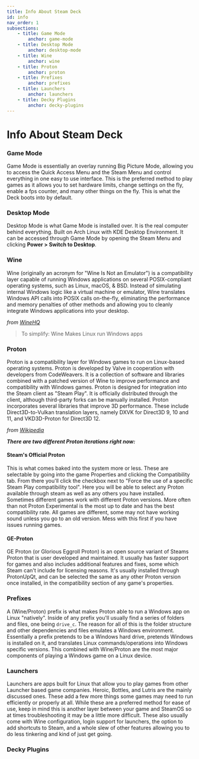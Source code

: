 ```yaml
---
title: Info About Steam Deck
id: info
nav_order: 1
subsections:
	- title: Game Mode
		anchor: game-mode
	- title: Desktop Mode
		anchor: desktop-mode
	- title: Wine
		anchor: wine
	- title: Proton
		anchor: proton
	- title: Prefixes
		anchor: prefixes
	- title: Launchers
		anchor: launchers
	- title: Decky Plugins
		anchor: decky-plugins
---
```


# Info About Steam Deck

### Game Mode
Game Mode is essentially an overlay running Big Picture Mode, allowing you to access the Quick Access Menu and the Steam Menu and control everything in one easy to use interface. This is the preferred method to play games as it allows you to set hardware limits, change settings on the fly, enable a fps counter, and many other things on the fly. This is what the Deck boots into by default.

### Desktop Mode
Desktop Mode is what Game Mode is installed over. It is the real computer behind everything. Built on Arch Linux with KDE Desktop Environment. It can be accessed through Game Mode by opening the Steam Menu and clicking **Power > Switch to Desktop**.

### Wine
Wine (originally an acronym for "Wine Is Not an Emulator") is a compatibility layer capable of running Windows applications on several POSIX-compliant operating systems, such as Linux, macOS, & BSD. Instead of simulating internal Windows logic like a virtual machine or emulator, Wine translates Windows API calls into POSIX calls on-the-fly, eliminating the performance and memory penalties of other methods and allowing you to cleanly integrate Windows applications into your desktop.

*from [WineHQ](https://www.winehq.org/)*

> To simplify: Wine Makes Linux run Windows apps

### Proton
Proton is a compatibility layer for Windows games to run on Linux-based operating systems. Proton is developed by Valve in cooperation with developers from CodeWeavers. It is a collection of software and libraries combined with a patched version of Wine to improve performance and compatibility with Windows games. Proton is designed for integration into the Steam client as "Steam Play". It is officially distributed through the client, although third-party forks can be manually installed. Proton incorporates several libraries that improve 3D performance. These include Direct3D-to-Vulkan translation layers, namely DXVK for Direct3D 9, 10 and 11, and VKD3D-Proton for Direct3D 12.

*from [Wikipedia](https://www.wikipedia.org)*

***There are two different Proton iterations right now:***

#### Steam's Official Proton
This is what comes baked into the system more or less. These are selectable by going into the game Properties and clicking the Compatibility tab. From there you'll click the checkbox next to "Force the use of a specific Steam Play compatibility tool". Here you will be able to select any Proton available through steam as well as any others you have installed. Sometimes different games work with different Proton versions. More often than not Proton Experimental is the most up to date and has the best compatibility rate. All games are different, some may not have working sound unless you go to an old version. Mess with this first if you have issues running games.

#### GE-Proton
GE Proton (or Glorious Eggroll Proton) is an open source variant of Steams Proton that is user developed and maintained. It usually has faster support for games and also includes additional features and fixes, some which Steam can't include for licensing reasons. It's usually installed through ProtonUpQt, and can be selected the same as any other Proton version once installed, in the compatibility section of any game's properties.

### Prefixes
A (Wine/Proton) prefix is what makes Proton able to run a Windows app on Linux "natively". Inside of any prefix you'll usually find a series of folders and files, one being `drive_c`. The reason for all of this is the folder structure and other dependencies and files emulates a Windows environment. Essentially a prefix pretends to be a Windows hard drive, pretends Windows is installed on it, and translates Linux commands/operations into Windows specific versions. This combined with Wine/Proton are the most major components of playing a Windows game on a Linux device.

### Launchers
Launchers are apps built for Linux that allow you to play games from other Launcher based game companies. Heroic, Bottles, and Lutris are the mainly discussed ones. These add a few more things some games may need to run efficiently or properly at all. While these are a preferred method for ease of use, keep in mind this is another layer between your game and SteamOS so at times troubleshooting it may be a little more difficult. These also usually come with Wine configuration, login support for launchers, the option to add shortcuts to Steam, and a whole slew of other features allowing you to do less tinkering and kind of just get going.

### Decky Plugins
